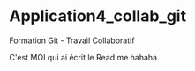 # Application4_collab_git
Formation Git - Travail Collaboratif

C'est MOI qui ai écrit le Read me hahaha
